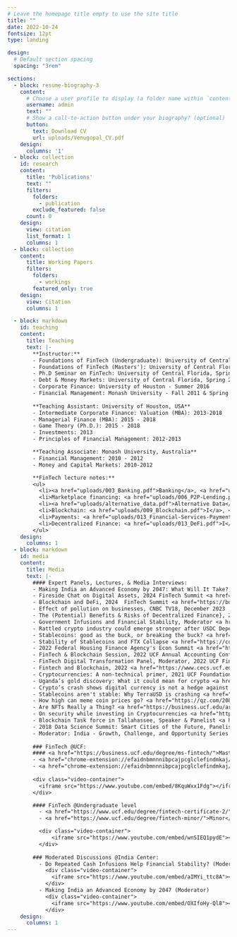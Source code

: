 ```yaml
---
# Leave the homepage title empty to use the site title
title: ""
date: 2022-10-24
fontsize: 12pt
type: landing

design:
  # Default section spacing
  spacing: "3rem"

sections:
  - block: resume-biography-3
    content:
      # Choose a user profile to display (a folder name within `content/authors/`)
      username: admin
      text: ""
      # Show a call-to-action button under your biography? (optional)
      button:
        text: Download CV
        url: uploads/Venugopal_CV.pdf
    design:
      columns: '1'
  - block: collection
    id: research
    content:
      title: 'Publications'
      text: ""
      filters:
        folders:
          - publication
        exclude_featured: false
      count: 0    
    design:
      view: citation
      list_format: 1
      columns: 1  
  - block: collection
    content:
      title: Working Papers
      filters:
        folders:
          - workings
        featured_only: true
    design:
      view: Citation
      columns: 1

  - block: markdown
    id: teaching
    content:
      title: Teaching
      text: |-
        **Instructor:**
        - Foundations of FinTech (Undergraduate): University of Central Florida, Spring 2019- 
        - Foundations of FinTech (Masters'): University of Central Florida, Fall 2022- 
        - Ph.D Seminar on FinTech: University of Central Florida, Spring 2021, 2023 
        - Debt & Money Markets: University of Central Florida, Spring 2020, 2022, 2024 
        - Corporate Finance: University of Houston - Summer 2016 
        - Financial Management: Monash University - Fall 2011 & Spring 2012 
        
        **Teaching Assistant: University of Houston, USA**
        - Intermediate Corporate Finance: Valuation (MBA): 2013-2018 
        - Managerial Finance (MBA): 2015 - 2018
        - Game Theory (Ph.D.): 2015 - 2018
        - Investments: 2013
        - Principles of Financial Management: 2012-2013

        **Teaching Associate: Monash University, Australia​**
        - Financial Management: 2010 - 2012
        - Money and Capital Markets: 2010-2012

        **FinTech lecture notes:**
        <ul>
          <li><a href="uploads/003_Banking.pdf">Banking</a>, <a href="uploads/004_open-banking.pdf">Open Banking</a></li>
          <li>Marketplace financing: <a href="uploads/006_P2P-Lending.pdf">P2P Lending</a>, <a href="uploads/006_Crowdfunding.pdf">Crowd Financing</a></li>
          <li><a href="uploads/alternative_data.pdf">Alternative Data</a></li>
          <li>Blockchain: <a href="uploads/009_Blockchain.pdf">I</a>, <a href="uploads/010_Blockchain-extended.pdf">II</a>, <a href="uploads/011_Toy-Blockchain-Implementation.pdf">III</a></li>
          <li>Payments: <a href="uploads/013_Financial-Services-Payments.pdf">Traditional</a>, <a href="uploads/012_Cryptocurrencies & ICOs.pdf">Cryptocurrencies & ICO</a></li>
          <li>Decentralized Finance: <a href="uploads/013_DeFi.pdf">I</a>, <a href="uploads/014_DeFi-II">II</a>, <a href="uploads/ev_defi_nov_2023.pdf">Dean's Speaker Series</a></li>
        </ul>
    design:      
      columns: 1
  - block: markdown
    id: media
    content:
      title: Media
      text: |-
        #### Expert Panels, Lectures, & Media Interviews:
        - Making India an Advanced Economy by 2047: What Will It Take?, Moderator <a href="https://events.ucf.edu/event/3524624/making-india-an-advanced-economy-by-2047-what-will-it-take/">[India Center]</a>
        - Fireside Chat on Digital Assets, 2024 FinTech Summit <a href="https://business.ucf.edu/fintech-summit/">[UCF]</a>
        - Blockchain and DeFi, 2024  FinTech Summit <a href="https://business.ucf.edu/fintech-summit/">[UCF]</a>
        - Effect of pollution on businesses, CNBC TV18, December 2023
        - The (Potential) Benefits & Risks of Decentralized Finance}, 2023 Dean's Speaker Series <a href="https://eshwarvenugopal.weebly.com/teaching.html">[UCF]</a>
        - Government Infusions and Financial Stability, Moderator <a href="https://sciences.ucf.edu/news/india-center-webinar-financial-stability/">[India Center]</a>
        - Rattled crypto industry could emerge stronger after USDC Depeg <a href="https://cointelegraph.com/news/rattled-crypto-industry-could-emerge-stronger-after-usdc-depeg">[Cointelegraph]</a>
        - Stablecoins: good as the buck, or breaking the buck? <a href="https://www.risk.net/investing/risk-management/7955944/stablecoins-good-as-the-buck-or-breaking-the-buck">[Risk.net]</a>
        - Stability of Stablecoins and FTX Collapse <a href="https://cointelegraph.com/news/how-stable-are-stablecoins-in-the-ftx-crypto-market-contagion">[Cointelegraph]</a>
        - 2022 Federal Housing Finance Agency's Econ Summit <a href="https://www.fhfa.gov/Media/Documents/FHFA-Econ-Summit-Agenda-Fall-2022.pdf">[FHFA]</a>
        - FinTech & Blockchain Session, 2022 UCF Annual Accounting Conference <a href="https://business.ucf.edu/wp-content/uploads/sites/4/2022/05/Final_0505_2022-UCF-Accounting-Conference-Schedule_Rm_Assigns.pdf">[UCF]</a>
        - FinTech Digital Transformation Panel, Moderator, 2022 UCF FinTech Summit <a href="https://business.ucf.edu/fintech-summit-2022/">[UCF]</a>
        - Fintech and Blockchain, 2022 <a href="https://www.cecs.ucf.edu/utvs/2022-presenters/">[UTVS]</a>
        - Cryptocurrencies: A non-technical primer, 2021 UCF Foundation 
        - Uganda’s gold discovery: What it could mean for crypto <a href="https://cointelegraph.com/news/uganda-s-gold-discovery-what-it-could-mean-for-crypto">[Cointelegraph]</a>
        - Crypto’s crash shows digital currency is not a hedge against inflation <a href="https://qz.com/2116509/crypto-isnt-a-safe-haven-during-high-inflation/">[Quartz]</a>
        - Stablecoins aren't stable: Why TerraUSD is crashing <a href="https://qz.com/2165213/stablecoins-arent-stable-why-terra-is-crashing/">[Quartz]</a>
        - How high can meme coin prices go? <a href="https://qz.com/2080561/how-high-can-dogecoin-and-shiba-inu-coin-go/">[Quartz]</a>
        - Are NFTs Really a Thing? <a href="https://business.ucf.edu/are-nfts-really-a-thing/">[Podcast]</a>
        - On security while investing in Cryptocurrencies <a href="https://www.mynews13.com/fl/orlando/news/2021/04/24/consumers-are-on-their-own-in-the-world-of-cryptocurrency#">[News 13]</a>
        - Blockchain Task force in Tallahassee, Speaker & Panelist <a href="https://eshwarvenugopal.weebly.com/uploads/5/9/1/6/59166679/ucf-blockchain-taskforce-dec2019-v4_macro.pdf">[Presentation]</a> <a href="https://thefloridachannel.org/videos/12-13-19-florida-blockchain-task-force/">[Video]</a>
        - 2018 Data Science Summit: Smart Cities of the Future, Panelist
        - Moderator: India - Growth, Challenge, and Opportunity Series  
        
        ### FinTech @UCF:
        #### <a href="https://business.ucf.edu/degree/ms-fintech/">Master of Science in FinTech</a>
        - <a href="chrome-extension://efaidnbmnnnibpcajpcglclefindmkaj/https://business.ucf.edu/wp-content/uploads/sites/4/2022/03/PRINT-AGENDA-FinTech-Summit_22.pdf">​FinTech Summit 2022</a> <a href="https://www.flickr.com/photos/ucfbusiness/albums/72177720297857935/">[Photos]</a>
        - <a href="chrome-extension://efaidnbmnnnibpcajpcglclefindmkaj/https://business.ucf.edu/wp-content/uploads/sites/4/2024/04/FinTech-Summit-2024-Agenda_Web.pdf">FinTech Summit 2024</a> <a href="https://www.flickr.com/photos/ucfbusiness/albums/72177720316076237/">[Photos]</a>
        
        <div class="video-container">
          <iframe src="https://www.youtube.com/embed/8KquWxx1Fdg"></iframe>
        </div>

        #### FinTech @Undergraduate level
          - <a href="https://www.ucf.edu/degree/fintech-certificate-2/">Certificate</a> 
          - <a href="https://www.ucf.edu/degree/fintech-minor/">Minor</a>  

          <div class="video-container">
              <iframe src="https://www.youtube.com/embed/wnSIEQ1pydE"></iframe>
          </div>
        
        ### Moderated Discussions @India Center:
          - Do Repeated Cash Infusions Help Financial Stability? (Moderator)
            <div class="video-container">
              <iframe src="https://www.youtube.com/embed/aIMYi_ttc8A"></iframe>
            </div>    
          - Making India an Advanced Economy by 2047 (Moderator)
            <div class="video-container">
              <iframe src="https://www.youtube.com/embed/OXIfoHy-Ql8"></iframe>
            </div>    
    design:      
      columns: 1
---
```

